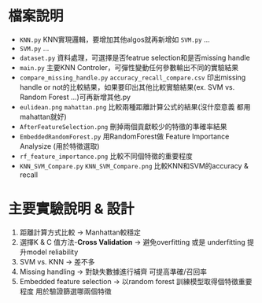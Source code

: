 # 檔案說明
- `KNN.py` KNN實現邏輯，要增加其他algos就再新增如 `SVM.py` ...
- `SVM.py` ...
- `dataset.py` 資料處理，可選擇是否featrue selection和是否missing handle
- `main.py` 主要KNN Controler，可彈性變動任何參數輸出不同的實驗結果
- `compare_missing_handle.py` `accuracy_recall_compare.csv` 印出missing handle or not的比較結果，如果要印出其他比較實驗結果(ex. SVM vs. Random Forest ...)可再新增其他.py
- `eulidean.png` `mahattan.png` 比較兩種距離計算公式的結果(沒什麼意義 都用mahattan就好)
- `AfterFeatureSelection.png` 刪掉兩個貢獻較少的特徵的準確率結果
- `EmbeddedRandomForest.py` 用RandomForest做 Feature Importance Analysize (用於特徵選取)
- `rf_feature_importance.png` 比較不同個特徵的重要程度
- `KNN_SVM_Compare.py` `KNN_SVM_Compare.png` 比較KNN和SVM的accuracy & recall

# 主要實驗說明 & 設計
1. 距離計算方式比較 -> Manhattan較穩定
2. 選擇K & C 值方法-**Cross Validation** -> 避免overfitting 或是 underfitting 提升model reliability
3. SVM vs. KNN -> 差不多
4. Missing handling -> 對缺失數據進行補齊 可提高準確/召回率
5. Embedded feature selection -> 以random forest 訓練模型取得個特徵重要程度 用於驗證篩選哪兩個特徵

<!-- 報告就照著主要實驗設計 <-> 圖表寫即可-->
